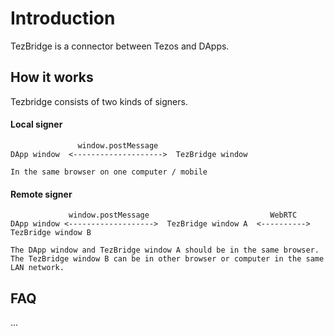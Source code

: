 # Introduction
TezBridge is a connector between Tezos and DApps. 

## How it works
Tezbridge consists of two kinds of signers.

#### Local signer
```
               window.postMessage
DApp window  <-------------------->  TezBridge window 

In the same browser on one computer / mobile
```

#### Remote signer
```
             window.postMessage                           WebRTC
DApp window <------------------->  TezBridge window A  <---------->  TezBridge window B

The DApp window and TezBridge window A should be in the same browser.
The TezBridge window B can be in other browser or computer in the same LAN network.
```

## FAQ
...
